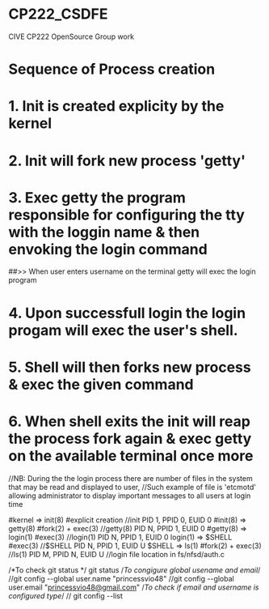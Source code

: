 # CP222_CSDFE
CIVE CP222 OpenSource Group work
# Sequence of Process creation
# 1. Init is created explicity by the kernel
# 2. Init will fork new process 'getty'
# 3. Exec getty the program responsible for configuring the tty with the loggin name & then envoking the login command
##>> When user enters username on the terminal getty will exec the login program
# 4. Upon successfull login the login progam will exec the user's shell.
# 5. Shell will then forks new process & exec the given command
# 6. When shell exits the init will reap the process fork again & exec getty on the available terminal once more

//NB: During the the login process there are number of files in the system that may be read and displayed to user,
//Such example of file is 'etcmotd' allowing administrator to display important messages to all users at login time

#kernel => init(8) #explicit creation
//init PID 1, PPID 0, EUID 0
#init(8) => getty(8) #fork(2) + exec(3)
//getty(8) PID N, PPID 1, EUID 0
#getty(8) => login(1) #exec(3)
//login(1) PID N, PPID 1, EUID 0
login(1) => $SHELL #exec(3)
//$SHELL PID N, PPID 1, EUID U
$SHELL => ls(1) #fork(2) + exec(3) 
//ls(1) PID M, PPID N, EUID U
//login file location in fs/nfsd/auth.c


/*To check git status */ git status
/*To congigure global usename and email*/ 
//git config --global user.name "princessvio48"
//git config --global user.email "princessvio48@gmail.com"
/*To check if email and username is configured type*/
// git config --list
